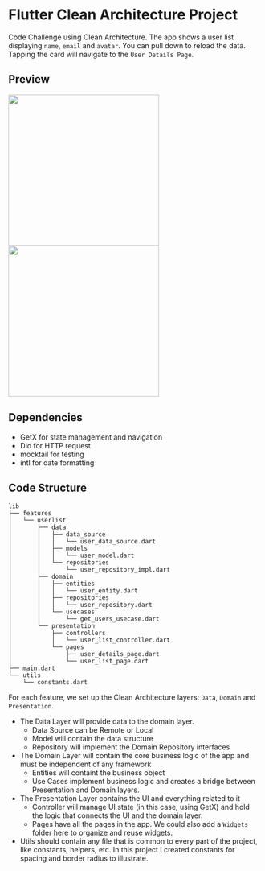 # Flutter Clean Architecture Project

Code Challenge using Clean Architecture. The app shows a user list displaying `name`, `email` and `avatar`. You can pull down to reload the data. Tapping the card will navigate to the `User Details Page`.

## Preview
<p float="left">
<img src="https://github.com/user-attachments/assets/e7d8d566-0ce6-463d-9ba4-c2d17fc691ba" width="300">
<img src="https://github.com/user-attachments/assets/f6bbaf3c-e721-4979-811d-f2008642c658" width="300">
</p>

## Dependencies

- GetX for state management and navigation
- Dio for HTTP request
- mocktail for testing
- intl for date formatting

## Code Structure

```
lib
├── features
│   └── userlist
│       ├── data
│       │   ├── data_source
│       │   │   └── user_data_source.dart
│       │   ├── models
│       │   │   └── user_model.dart
│       │   └── repositories
│       │       └── user_repository_impl.dart
│       ├── domain
│       │   ├── entities
│       │   │   └── user_entity.dart
│       │   ├── repositories
│       │   │   └── user_repository.dart
│       │   └── usecases
│       │       └── get_users_usecase.dart
│       └── presentation
│           ├── controllers
│           │   └── user_list_controller.dart
│           └── pages
│               ├── user_details_page.dart
│               └── user_list_page.dart
├── main.dart
└── utils
    └── constants.dart
```

For each feature, we set up the Clean Architecture layers: `Data`, `Domain` and `Presentation`.

- The Data Layer will provide data to the domain layer.
  - Data Source can be Remote or Local
  - Model will contain the data structure
  - Repository will implement the Domain Repository interfaces
- The Domain Layer will contain the core business logic of the app and must be independent of any framework
  - Entities will containt the business object
  - Use Cases implement business logic and creates a bridge between Presentation and Domain layers.
- The Presentation Layer contains the UI and everything related to it
  - Controller will manage UI state (in this case, using GetX) and hold the logic that connects the UI and the domain layer.
  - Pages have all the pages in the app. We could also add a `Widgets` folder here to organize and reuse widgets.
- Utils should contain any file that is common to every part of the project, like constants, helpers, etc. In this project I created constants for spacing and border radius to illustrate.
